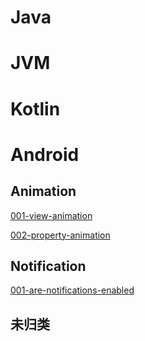 # Java

# JVM

# Kotlin



# Android

## Animation

[001-view-animation]()

[002-property-animation]()

## Notification

[001-are-notifications-enabled](android/notification/001-are-notifications-enabled.md)

## 未归类
